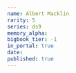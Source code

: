 ```yaml
---
name: Albert Macklin
rarity: 5
series: ds9
memory_alpha:
bigbook_tier: -1
in_portal: true
date:
published: true
---
```



